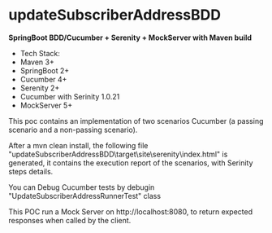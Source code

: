 # updateSubscriberAddressBDD

**SpringBoot BDD/Cucumber + Serenity + MockServer with Maven build**

* Tech Stack:
* Maven 3+
* SpringBoot 2+
* Cucumber 4+
* Serenity 2+
* Cucumber with Serinity 1.0.21
* MockServer 5+


This poc contains an implementation of two scenarios Cucumber (a passing scenario and a non-passing scenario).

After a mvn clean install, the following file "updateSubscriberAddressBDD\target\site\serenity\index.html" is generated, it contains the execution report of the scenarios, with Serinity steps details.

You can Debug Cucumber tests by debugin "UpdateSubscriberAddressRunnerTest" class

This POC run a Mock Server on http://localhost:8080, to return expected responses when called by the client.
